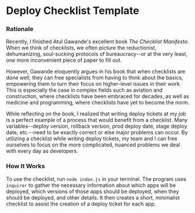 # Deploy Checklist Template

### Rationale

Recently, I finished Atul Gawande's excellent book *The Checklist Manifesto*. When we think of checklists, we often picture the reductionist, dehumanizing, soul-sucking protocols of bureaucracy--or at the very least, one more inconvenient piece of paper to fill out. 

However, Gawande eloquently argues in his book that when checklists are done well, they can free specialists from having to think about the basics, empowering them to turn their focus on  higher-level issues in their work. This is especially the case in complex fields such as aviation and construction, where checklists have been embraced for decades, as well as medicine and programming, where checklists have yet to become the norm.

While reflecting on the book, I realized that writing deploy tickets at my job is a perfect example of a process that would benefit from a checklist. Many variables--deploy version, rollback version, prod deploy date, stage deploy date, etc.--need to be exactly correct or else major problems can occur. By utilizing a checklist while writing deploy tickets, my team and I can free ourselves to focus on the more complicated, nuanced problems we deal with every day as developers.

### How It Works

To use the checklist, run `node index.js` in your terminal. The program uses `inquirer` to gather the necessary information about which apps will be deployed, which versions of those apps should be deployed, when they should be deployed, and other details. It then creates a short, minimalist checklist to assist the creation of a deploy ticket for each app.
